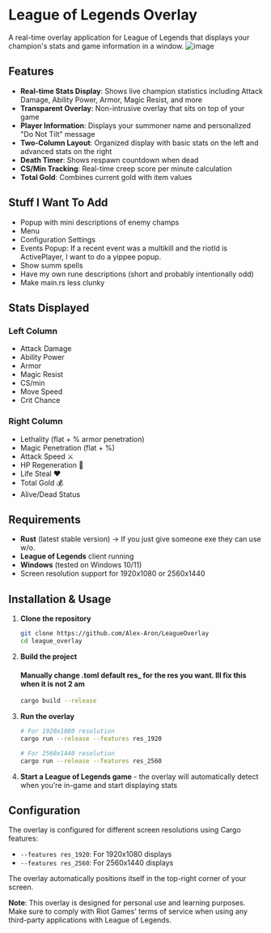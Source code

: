 # League of Legends Overlay
A real-time overlay application for League of Legends that displays your champion's stats and game information in a window.
![image](https://github.com/user-attachments/assets/319ce984-d2d6-4398-8ed4-20d69d225c6b)

## Features

- **Real-time Stats Display**: Shows live champion statistics including Attack Damage, Ability Power, Armor, Magic Resist, and more
- **Transparent Overlay**: Non-intrusive overlay that sits on top of your game
- **Player Information**: Displays your summoner name and personalized "Do Not Tilt" message 
- **Two-Column Layout**: Organized display with basic stats on the left and advanced stats on the right
- **Death Timer**: Shows respawn countdown when dead
- **CS/Min Tracking**: Real-time creep score per minute calculation
- **Total Gold**: Combines current gold with item values

## Stuff I Want To Add
- Popup with mini descriptions of enemy champs
- Menu
- Configuration Settings
- Events Popup: If a recent event was a multikill and the riotId is ActivePlayer, I want to do a yippee popup.
- Show summ spells
- Have my own rune descriptions (short and probably intentionally odd)
- Make main.rs less clunky

## Stats Displayed

### Left Column
- Attack Damage
- Ability Power  
- Armor
- Magic Resist
- CS/min
- Move Speed
- Crit Chance

### Right Column
- Lethality (flat + % armor penetration)
- Magic Penetration (flat + %)
- Attack Speed ⚔
- HP Regeneration 💉
- Life Steal ❤
- Total Gold 💰
- Alive/Dead Status

## Requirements

- **Rust** (latest stable version) -> If you just give someone exe they can use w/o.
- **League of Legends** client running
- **Windows** (tested on Windows 10/11)
- Screen resolution support for 1920x1080 or 2560x1440

## Installation & Usage

1. **Clone the repository**
   ```bash
   git clone https://github.com/Alex-Aron/LeagueOverlay
   cd league_overlay
   ```

2. **Build the project**
   #### Manually change .toml default res_ for the res you want. Ill fix this when it is not 2 am
   ```bash
   cargo build --release
   ```

3. **Run the overlay**
   ```bash
   # For 1920x1080 resolution
   cargo run --release --features res_1920
   
   # For 2560x1440 resolution  
   cargo run --release --features res_2560
   ```

4. **Start a League of Legends game** - the overlay will automatically detect when you're in-game and start displaying stats

## Configuration

The overlay is configured for different screen resolutions using Cargo features:

- `--features res_1920`: For 1920x1080 displays
- `--features res_2560`: For 2560x1440 displays

The overlay automatically positions itself in the top-right corner of your screen.

**Note**: This overlay is designed for personal use and learning purposes. Make sure to comply with Riot Games' terms of service when using any third-party applications with League of Legends.
